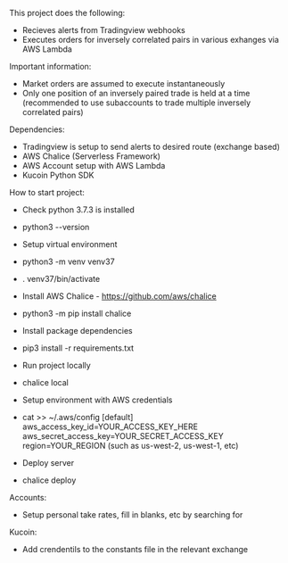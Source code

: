 This project does the following:

- Recieves alerts from Tradingview webhooks
- Executes orders for inversely correlated pairs in various exhanges via AWS Lambda

Important information:

- Market orders are assumed to execute instantaneously
- Only one position of an inversely paired trade is held at a time (recommended to use subaccounts to trade multiple inversely correlated pairs)

Dependencies:

- Tradingview is setup to send alerts to desired route (exchange based)
- AWS Chalice (Serverless Framework)
- AWS Account setup with AWS Lambda
- Kucoin Python SDK

How to start project:

- Check python 3.7.3 is installed
- python3 --version
- Setup virtual environment
- python3 -m venv venv37
- . venv37/bin/activate
- Install AWS Chalice - https://github.com/aws/chalice
- python3 -m pip install chalice
- Install package dependencies
- pip3 install -r requirements.txt
- Run project locally
- chalice local

- Setup environment with AWS credentials
- cat >> ~/.aws/config
  [default]
  aws_access_key_id=YOUR_ACCESS_KEY_HERE
  aws_secret_access_key=YOUR_SECRET_ACCESS_KEY
  region=YOUR_REGION (such as us-west-2, us-west-1, etc)
- Deploy server
- chalice deploy

Accounts:

- Setup personal take rates, fill in blanks, etc by searching for <insert>

Kucoin:

- Add crendentils to the constants file in the relevant exchange
